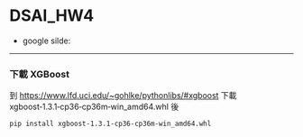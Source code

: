 # DSAI_HW4

- google silde:

--- 
### 下載 XGBoost
到 https://www.lfd.uci.edu/~gohlke/pythonlibs/#xgboost 下載 xgboost‑1.3.1‑cp36‑cp36m‑win_amd64.whl 後

```
pip install xgboost‑1.3.1‑cp36‑cp36m‑win_amd64.whl
```
